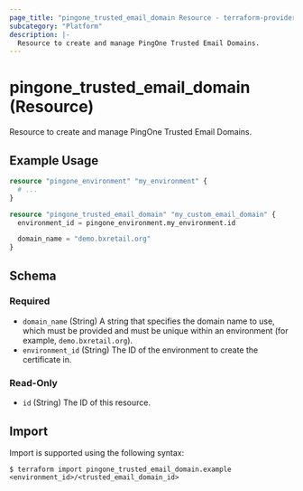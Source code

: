 ```yaml
---
page_title: "pingone_trusted_email_domain Resource - terraform-provider-pingone"
subcategory: "Platform"
description: |-
  Resource to create and manage PingOne Trusted Email Domains.
---
```


# pingone_trusted_email_domain (Resource)

Resource to create and manage PingOne Trusted Email Domains.

## Example Usage

```terraform
resource "pingone_environment" "my_environment" {
  # ...
}

resource "pingone_trusted_email_domain" "my_custom_email_domain" {
  environment_id = pingone_environment.my_environment.id

  domain_name = "demo.bxretail.org"
}
```

<!-- schema generated by tfplugindocs -->
## Schema

### Required

- `domain_name` (String) A string that specifies the domain name to use, which must be provided and must be unique within an environment (for example, `demo.bxretail.org`).
- `environment_id` (String) The ID of the environment to create the certificate in.

### Read-Only

- `id` (String) The ID of this resource.

## Import

Import is supported using the following syntax:

```shell
$ terraform import pingone_trusted_email_domain.example <environment_id>/<trusted_email_domain_id>
```
